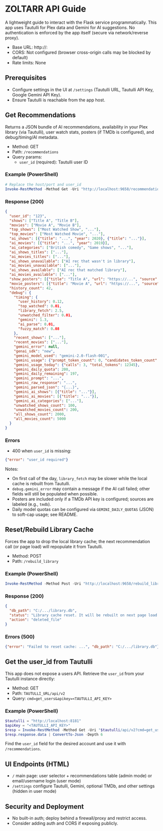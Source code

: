 # ZOLTARR API Guide

A lightweight guide to interact with the Flask service programmatically. This app uses Tautulli for Plex data and Gemini for AI suggestions. No authentication is enforced by the app itself (secure via network/reverse proxy).

- Base URL: http://<host>:<port>
- CORS: Not configured (browser cross-origin calls may be blocked by default)
- Rate limits: None

## Prerequisites
- Configure settings in the UI at `/settings` (Tautulli URL, Tautulli API Key, Google Gemini API Key).
- Ensure Tautulli is reachable from the app host.

## Get Recommendations
Returns a JSON bundle of AI recommendations, availability in your Plex library (via Tautulli), user watch stats, posters (if TMDb is configured), and debug/timing/AI metadata.

- Method: GET
- Path: `/recommendations`
- Query params:
  - `user_id` (required): Tautulli user ID

### Example (PowerShell)
```powershell
# Replace the host/port and user_id
Invoke-RestMethod -Method Get -Uri "http://localhost:9658/recommendations?user_id=123" | ConvertTo-Json -Depth 6
```

### Response (200)
```json
{
  "user_id": "123",
  "shows": ["Title A", "Title B"],
  "movies": ["Movie A", "Movie B"],
  "top_shows": ["Most Watched Show", "..."],
  "top_movies": ["Most Watched Movie", "..."],
  "ai_shows": [{"title": "...", "year": 2020}, {"title": "..."}],
  "ai_movies": [{"title": "...", "year": 2019}],
  "ai_categories": ["British comedy", "Game shows", "..."],
  "ai_shows_titles": ["..."],
  "ai_movies_titles": ["..."],
  "ai_shows_unavailable": ["AI rec that wasn't in library"],
  "ai_movies_unavailable": ["..."],
  "ai_shows_available": ["AI rec that matched library"],
  "ai_movies_available": ["..."],
  "show_posters": [{"title": "Title A", "url": "https://...", "source": "tmdb"}],
  "movie_posters": [{"title": "Movie A", "url": "https://...", "source": "tmdb"}],
  "history_count": 42,
  "debug": {
    "timing": {
      "user_history": 0.12,
      "top_watched": 0.01,
      "library_fetch": 2.5,
      "unwatched_filter": 0.01,
      "gemini": 1.3,
      "ai_parse": 0.01,
      "fuzzy_match": 0.08
    },
    "recent_shows": ["..."],
    "recent_movies": ["..."],
    "gemini_error": null,
    "genai_sdk": "new",
    "gemini_model_used": "gemini-2.0-flash-001",
    "gemini_usage": {"prompt_token_count": 0, "candidates_token_count": 0, "total_token_count": 0},
    "gemini_usage_today": {"calls": 3, "total_tokens": 12345},
    "gemini_daily_quota": 200,
    "gemini_daily_remaining": 197,
    "gemini_prompt": "...",
    "gemini_raw_response": "...",
    "gemini_parsed_json": "{...}",
    "gemini_ai_shows": [{"title": "..."}],
    "gemini_ai_movies": [{"title": "..."}],
    "gemini_ai_categories": ["..."],
    "unwatched_shows_count": 100,
    "unwatched_movies_count": 200,
    "all_shows_count": 2000,
    "all_movies_count": 5000
  }
}
```

### Errors
- 400 when `user_id` is missing:
```json
{"error": "user_id required"}
```

Notes:
- On first call of the day, `library_fetch` may be slower while the local cache is rebuilt from Tautulli.
- `debug.gemini_error` may contain a message if the AI call failed; other fields will still be populated when possible.
- Posters are included only if a TMDb API key is configured; sources are labeled (e.g., `tmdb`).
- Daily model quotas can be configured via `GEMINI_DAILY_QUOTAS` (JSON) to soft-cap usage; see README.

## Reset/Rebuild Library Cache
Forces the app to drop the local library cache; the next recommendation call (or page load) will repopulate it from Tautulli.

- Method: POST
- Path: `/rebuild_library`

### Example (PowerShell)
```powershell
Invoke-RestMethod -Method Post -Uri "http://localhost:9658/rebuild_library" | ConvertTo-Json -Depth 6
```

### Response (200)
```json
{
  "db_path": "C:/.../library.db",
  "status": "Library cache reset. It will be rebuilt on next page load.",
  "action": "deleted_file"
}
```

### Errors (500)
```json
{"error": "Failed to reset cache: ...", "db_path": "C:/.../library.db"}
```

## Get the user_id from Tautulli
This app does not expose a users API. Retrieve the `user_id` from your Tautulli instance directly:

- Method: GET
- Path: `TAUTULLI_URL/api/v2`
- Query: `cmd=get_users&apikey=<TAUTULLI_API_KEY>`

### Example (PowerShell)
```powershell
$tautulli = "http://localhost:8181"
$apiKey = "<TAUTULLI_API_KEY>"
$resp = Invoke-RestMethod -Method Get -Uri "$tautulli/api/v2?cmd=get_users&apikey=$apiKey"
$resp.response.data | ConvertTo-Json -Depth 6
```

Find the `user_id` field for the desired account and use it with `/recommendations`.

## UI Endpoints (HTML)
- `/` main page: user selector + recommendations table (admin mode) or email/username login (user mode)
- `/settings` configure Tautulli, Gemini, optional TMDb, and other settings (hidden in user mode)

## Security and Deployment
- No built-in auth; deploy behind a firewall/proxy and restrict access.
- Consider adding auth and CORS if exposing publicly.
